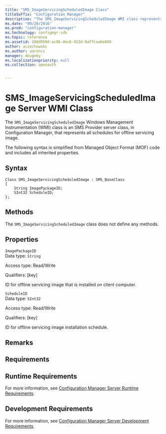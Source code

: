 ```yaml
---
title: "SMS_ImageServicingScheduledImage Class"
titleSuffix: "Configuration Manager"
description: "The SMS_ImageServicingScheduledImage WMI class represents all schedules for offline servicing image."
ms.date: "09/20/2016"
ms.prod: "configuration-manager"
ms.technology: configmgr-sdk
ms.topic: reference
ms.assetid: 280d959d-ac8b-4ec6-912d-0af7caa6e840
author: aczechowski
ms.author: aaroncz
manager: dougeby
ms.localizationpriority: null
ms.collection: openauth


---
```

# SMS_ImageServicingScheduledImage Server WMI Class
The `SMS_ImageServicingScheduledImage` Windows Management Instrumentation (WMI) class is an SMS Provider server class, in Configuration Manager, that represents all schedules for offline servicing image.  

 The following syntax is simplified from Managed Object Format (MOF) code and includes all inherited properties.  

## Syntax  

```  
Class SMS_ImageServicingScheduledImage : SMS_BaseClass  
{  
    String ImagePackageID;  
    SInt32 ScheduleID;  
};  
```  

## Methods  
 The `SMS_ImageServicingScheduledImage` class does not define any methods.  

## Properties  
 `ImagePackageID`  
 Data type: `String`  

 Access type: Read/Write  

 Qualifiers: [key]  

 ID for offline servicing image that is installed on client computer.  

 `ScheduleID`  
 Data type: `SInt32`  

 Access type: Read/Write  

 Qualifiers: [key]  

 ID for offline servicing image installation schedule.  

## Remarks  

## Requirements  

## Runtime Requirements  
 For more information, see [Configuration Manager Server Runtime Requirements](../../../develop/core/reqs/server-runtime-requirements.md).  

## Development Requirements  
 For more information, see [Configuration Manager Server Development Requirements](../../../develop/core/reqs/server-development-requirements.md).

